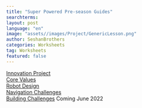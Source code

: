 ```yaml
---
title: "Super Powered Pre-season Guides"
searchterms:
layout: post
language: "en"
image: "assets//images/Project/GenericLesson.png"
author: SeshanBrothers
categories: Worksheets
tag: Worksheets
featured: false
---
```


<a href="/translations/en-us/Worksheets/2022PreSeasonIP.pdf">Innovation Project</a> <br>
<a href="/translations/en-us/Worksheets/2022PreSeasonCV.pdf">Core Values</a><br>
<a href="/translations/en-us/Worksheets/2022PreSeasonRD.pdf">Robot Design</a><br>
<a href="/translations/en-us/Worksheets/2022PreSeasonNavigationChallenges.pdf">Navigation Challenges</a><br>
<a href="/translations/en-us/Worksheets/2022PreSeasonBuildingChallenges.pdf">Building Challenges</a>
Coming June 2022

